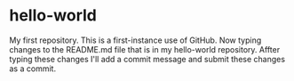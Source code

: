 # hello-world
My first repository.
This is a first-instance use of GitHub.
Now typing changes to the README.md file that is in my hello-world repository.
Affter typing these changes I'll add a commit message and submit these changes as a commit.
